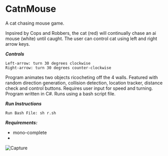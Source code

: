 # CatnMouse
A cat chasing mouse game. 

Inpsired by Cops and Robbers, the cat (red) will continually chase an ai mouse (white) until caught. The user can control cat using left and right arrow keys.

***Controls***
```
Left-arrow: turn 30 degrees clockwise
Right-arrow: turn 30 degrees counter-clockwise
```

Program animates two objects ricocheting off the 4 walls. Featured with random direction generation, collision detection, location tracker, distance check and control buttons. Requires user input for speed and turning. Program written in C#. Runs using a bash script file.

***Run Instructions***
```
Run Bash File: sh r.sh
```

***Requirements:***
- mono-complete
- 
![Capture](https://user-images.githubusercontent.com/78053016/204356514-e50e1c6a-1c63-42af-b1d1-b74c95d3e802.PNG)






